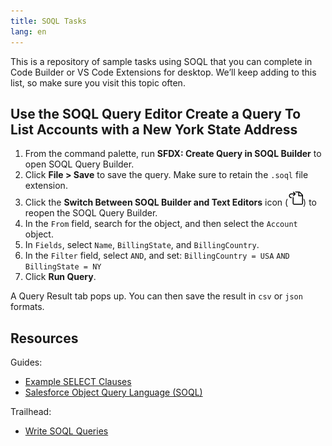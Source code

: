 ```yaml
---
title: SOQL Tasks
lang: en
---
```


This is a repository of sample tasks using SOQL that you can complete in Code Builder or VS Code Extensions for desktop. We’ll keep adding to this list, so make sure you visit this topic often. 


## Use the SOQL Query Editor Create a Query To List Accounts with a New York State Address

1. From the command palette, run **SFDX: Create Query in SOQL Builder** to open SOQL Query Builder.
2. Click **File > Save** to save the query. Make sure to retain the `.soql` file extension.
3. Click the **Switch Between SOQL Builder and Text Editors** icon (<img src="../../../images/go-to-file.svg">) to reopen the SOQL Query Builder.
4. In the `From` field, search for the object, and then select the `Account` object.
5. In `Fields`, select `Name`, `BillingState`, and `BillingCountry`.
6. In the `Filter` field, select `AND`, and set:
    `BillingCountry = USA`
    `AND`
    `BillingState = NY`
7.   Click **Run Query**.

A Query Result tab pops up. You can then save the result in `csv` or `json` formats.


## Resources
Guides:

- [Example SELECT Clauses](https://developer.salesforce.com/docs/atlas.en-us.soql_sosl.meta/soql_sosl/sforce_api_calls_soql_select_examples.htm)
- [Salesforce Object Query Language (SOQL)](https://developer.salesforce.com/docs/atlas.en-us.soql_sosl.meta/soql_sosl/sforce_api_calls_soql.htm)

Trailhead:

 - [Write SOQL Queries](https://trailhead.salesforce.com/content/learn/modules/apex_database/apex_database_soql)
